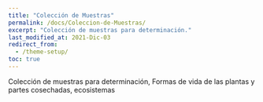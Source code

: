 ```yaml
---
title: "Colección de Muestras"
permalink: /docs/Coleccion-de-Muestras/
excerpt: "Colección de muestras para determinación."
last_modified_at: 2021-Dic-03
redirect_from:
  - /theme-setup/
toc: true
---
```



Colección de muestras para determinación, Formas de vida de las plantas y partes cosechadas, ecosistemas
